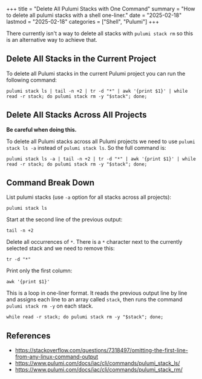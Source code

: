+++
title = "Delete All Pulumi Stacks with One Command"
summary = "How to delete all pulumi stacks with a shell one-liner."
date = "2025-02-18"
lastmod = "2025-02-18"
categories = ["Shell", "Pulumi"]
+++

There currently isn't a way to delete all stacks with `pulumi stack rm` so this is an alternative way to achieve that.

## Delete All Stacks in the Current Project

To delete all Pulumi stacks in the current Pulumi project you can run the following command:

```shell
pulumi stack ls | tail -n +2 | tr -d "*" | awk '{print $1}' | while read -r stack; do pulumi stack rm -y "$stack"; done;
```

## Delete All Stacks Across All Projects

**Be careful when doing this.**

To delete all Pulumi stacks across all Pulumi projects we need to use `pulumi stack ls -a` instead of `pulumi stack ls`. So the full command is:

```shell
pulumi stack ls -a | tail -n +2 | tr -d "*" | awk '{print $1}' | while read -r stack; do pulumi stack rm -y "$stack"; done;
```

## Command Break Down

List pulumi stacks (use `-a` option for all stacks across all projects):
```shell
pulumi stack ls
```

Start at the second line of the previous output:
```shell
tail -n +2
```

Delete all occurrences of `*`. There is a `*` character next to the currently selected stack and we need to remove this:
```shell
tr -d "*"
```

Print only the first column:
```shell
awk '{print $1}'
```

This is a loop in one-liner format. It reads the previous output line by line and assigns each line to an array called `stack`, then runs the command `pulumi stack rm -y` on each stack.
```shell
while read -r stack; do pulumi stack rm -y "$stack"; done;
```

## References
- https://stackoverflow.com/questions/7318497/omitting-the-first-line-from-any-linux-command-output
- https://www.pulumi.com/docs/iac/cli/commands/pulumi_stack_ls/
- https://www.pulumi.com/docs/iac/cli/commands/pulumi_stack_rm/